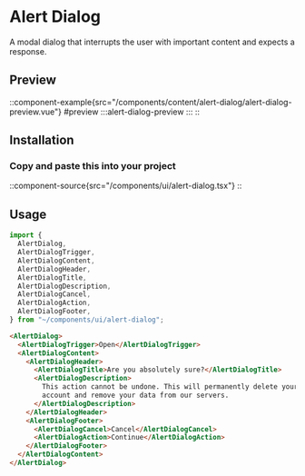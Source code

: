 # Alert Dialog

A modal dialog that interrupts the user with important content and expects a response.


## Preview
::component-example{src="/components/content/alert-dialog/alert-dialog-preview.vue"}
#preview
  :::alert-dialog-preview
  :::
::

## Installation

### Copy and paste this into your project
::component-source{src="/components/ui/alert-dialog.tsx"}
::

## Usage
```ts
import {
  AlertDialog,
  AlertDialogTrigger,
  AlertDialogContent,
  AlertDialogHeader,
  AlertDialogTitle,
  AlertDialogDescription,
  AlertDialogCancel,
  AlertDialogAction,
  AlertDialogFooter,
} from "~/components/ui/alert-dialog";
```

```html
<AlertDialog>
  <AlertDialogTrigger>Open</AlertDialogTrigger>
  <AlertDialogContent>
    <AlertDialogHeader>
      <AlertDialogTitle>Are you absolutely sure?</AlertDialogTitle>
      <AlertDialogDescription>
        This action cannot be undone. This will permanently delete your
        account and remove your data from our servers.
      </AlertDialogDescription>
    </AlertDialogHeader>
    <AlertDialogFooter>
      <AlertDialogCancel>Cancel</AlertDialogCancel>
      <AlertDialogAction>Continue</AlertDialogAction>
    </AlertDialogFooter>
  </AlertDialogContent>
</AlertDialog>
```

